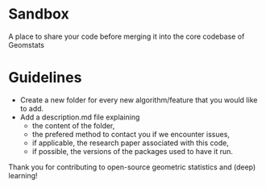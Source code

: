 # Sandbox

A place to share your code before merging it into the core codebase of Geomstats

# Guidelines

- Create a new folder for every new algorithm/feature that you would like to add.
- Add a description.md file explaining
  -  the content of the folder,
  -  the prefered method to contact you if we encounter issues,
  -  if applicable, the research paper associated with this code,
  -  if possible, the versions of the packages used to have it run.

Thank you for contributing to open-source geometric statistics and (deep) learning!
